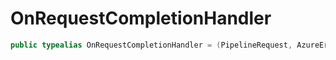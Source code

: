 # OnRequestCompletionHandler

``` swift
public typealias OnRequestCompletionHandler = (PipelineRequest, AzureError?) -> Void
```
